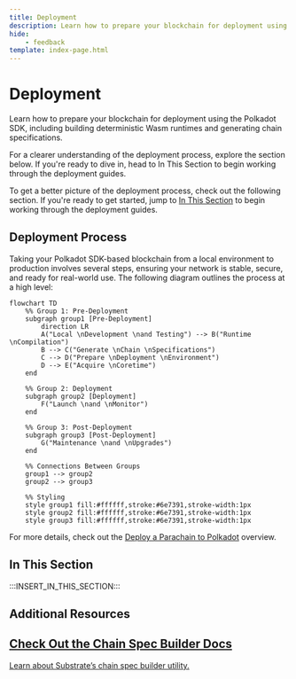 ```yaml
---
title: Deployment
description: Learn how to prepare your blockchain for deployment using the Polkadot SDK, including building deterministic Wasm runtimes and generating chain specifications.
hide: 
    - feedback
template: index-page.html
---
```


# Deployment

Learn how to prepare your blockchain for deployment using the Polkadot SDK, including building deterministic Wasm runtimes and generating chain specifications.

For a clearer understanding of the deployment process, explore the section below. If you're ready to dive in, head to In This Section to begin working through the deployment guides.

To get a better picture of the deployment process, check out the following section. If you're ready to get started, jump to [In This Section](#in-this-section) to begin working through the deployment guides.

## Deployment Process

Taking your Polkadot SDK-based blockchain from a local environment to production involves several steps, ensuring your network is stable, secure, and ready for real-world use. The following diagram outlines the process at a high level:

```mermaid
flowchart TD
    %% Group 1: Pre-Deployment
    subgraph group1 [Pre-Deployment]
        direction LR
        A("Local \nDevelopment \nand Testing") --> B("Runtime \nCompilation")
        B --> C("Generate \nChain \nSpecifications")
        C --> D("Prepare \nDeployment \nEnvironment")
        D --> E("Acquire \nCoretime")
    end
    
    %% Group 2: Deployment
    subgraph group2 [Deployment]
        F("Launch \nand \nMonitor")
    end

    %% Group 3: Post-Deployment
    subgraph group3 [Post-Deployment]
        G("Maintenance \nand \nUpgrades")
    end

    %% Connections Between Groups
    group1 --> group2
    group2 --> group3

    %% Styling
    style group1 fill:#ffffff,stroke:#6e7391,stroke-width:1px
    style group2 fill:#ffffff,stroke:#6e7391,stroke-width:1px
    style group3 fill:#ffffff,stroke:#6e7391,stroke-width:1px
```

For more details, check out the [Deploy a Parachain to Polkadot](/develop/parachains/get-started/deploy-parachain-to-polkadot/) overview.

## In This Section

:::INSERT_IN_THIS_SECTION:::

## Additional Resources

<div class="subsection-wrapper">
  <div class="card">
    <a href="https://paritytech.github.io/polkadot-sdk/master/staging_chain_spec_builder/index.html" target="_blank">
      <h2 class="title">Check Out the Chain Spec Builder Docs</h2>
      <p class="description">Learn about Substrate’s chain spec builder utility.</p>
    </a>
  </div>
</div>
